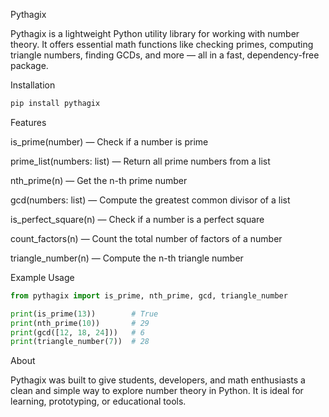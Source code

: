 Pythagix

Pythagix is a lightweight Python utility library for working with number theory.
It offers essential math functions like checking primes, computing triangle numbers, finding GCDs, and more — all in a fast, dependency-free package.

Installation

```bash
pip install pythagix
```
Features

is_prime(number) — Check if a number is prime

prime_list(numbers: list) — Return all prime numbers from a list

nth_prime(n) — Get the n-th prime number

gcd(numbers: list) — Compute the greatest common divisor of a list

is_perfect_square(n) — Check if a number is a perfect square

count_factors(n) — Count the total number of factors of a number

triangle_number(n) — Compute the n-th triangle number

Example Usage

```python
from pythagix import is_prime, nth_prime, gcd, triangle_number

print(is_prime(13))        # True
print(nth_prime(10))       # 29
print(gcd([12, 18, 24]))   # 6
print(triangle_number(7))  # 28
```

About

Pythagix was built to give students, developers, and math enthusiasts a clean and simple way to explore number theory in Python.
It is ideal for learning, prototyping, or educational tools.